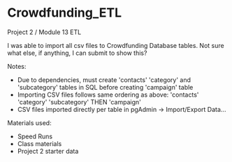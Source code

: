 # Crowdfunding_ETL
Project 2 / Module 13 ETL

I was able to import all csv files to Crowdfunding Database tables.  Not sure what else, if anything, I can submit to show this?  

Notes: 
- Due to dependencies, must create 'contacts' 'category' and 'subcategory' tables in SQL before creating 'campaign' table
- Importing CSV files follows same ordering as above: 'contacts' 'category' 'subcategory' THEN 'campaign'
- CSV files imported directly per table in pgAdmin -> Import/Export Data...

Materials used:
- Speed Runs
- Class materials
- Project 2 starter data
